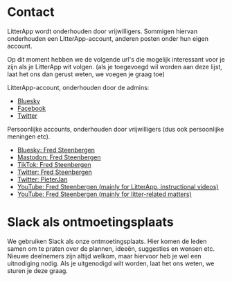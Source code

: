 # Contact

LitterApp wordt onderhouden door vrijwilligers. Sommigen hiervan onderhouden een LitterApp-account, anderen posten onder hun eigen account.

Op dit moment hebben we de volgende url's die mogelijk interessant voor je zijn als je LitterApp wit volgen. (als je toegevoegd wil worden aan deze lijst, laat het ons dan gerust weten, we voegen je graag toe)

LitterApp-account, onderhouden door de admins:

- [Bluesky](https://bsky.app/profile/litterappnet.bsky.social)
- [Facebook](https://www.facebook.com/LitterApp/)
- [Twitter](https://x.com/LitterApp_NET)


Persoonlijke accounts, onderhouden door vrijwilligers (dus ook persoonlijke meningen etc).

- [Bluesky: Fred Steenbergen](https://bsky.app/profile/fredsteenbergen.bsky.social)
- [Mastodon: Fred Steenbergen](https://mastodon.nl/@fredsteenbergen)
- [TikTok: Fred Steenbergen](https://www.tiktok.com/@zwerfiewashere)
- [Twitter: Fred Steenbergen](https://twitter.com/fredsteenbergen)
- [Twitter: PieterJan](https://x.com/pjhummelen)
- [YouTube: Fred Steenbergen (mainly for LitterApp, instructional videos)](https://www.youtube.com/channel/UCVOvA50khpsa1aChMwFeI6g)
- [YouTube: Fred Steenbergen (mainly for litter-related matters)](https://www.youtube.com/channel/UC0znuQKQO5-YGGaSlutg5WA)

# Slack als ontmoetingsplaats
We gebruiken Slack als onze ontmoetingsplaats. Hier komen de leden samen om te praten over de plannen, ideeën, suggesties en wensen etc. Nieuwe deelnemers zijn altijd welkom, maar hiervoor heb je wel een uitnodiging nodig. Als je uitgenodigd wilt worden, laat het ons weten, we sturen je deze graag.
